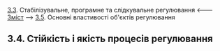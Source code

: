 [3.3](3_3.md). Стабілізувальне, програмне та слідкувальне регулювання <--- [Зміст](README.md) --> [3.5](3_5.md). Основні властивості об'єктів регулювання

## 3.4. Стійкість і якість процесів регулювання